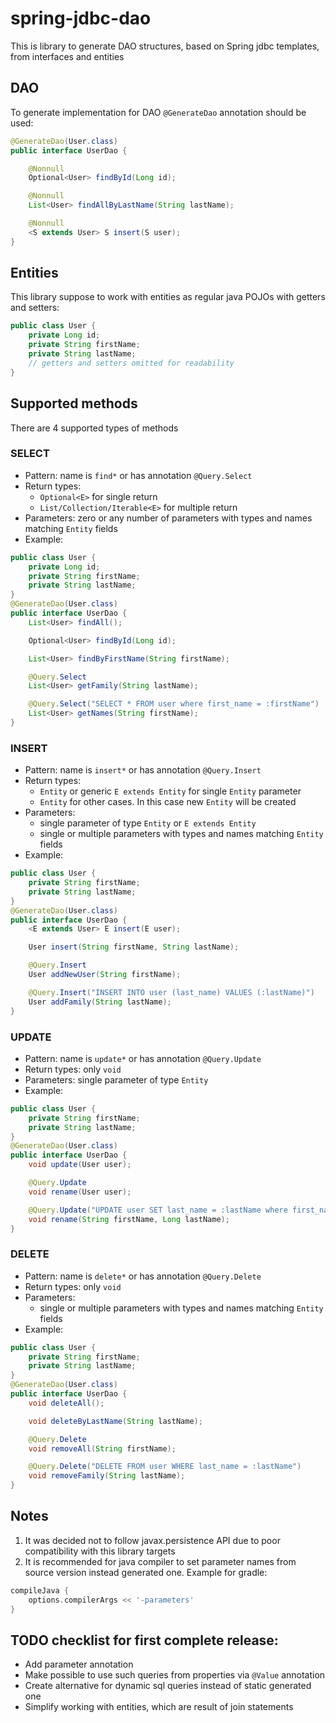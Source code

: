 # spring-jdbc-dao
This is library to generate DAO structures, based on Spring jdbc templates, from interfaces and entities

## DAO
To generate implementation for DAO `@GenerateDao` annotation should be used:
```java
@GenerateDao(User.class)
public interface UserDao {

    @Nonnull
    Optional<User> findById(Long id);

    @Nonnull
    List<User> findAllByLastName(String lastName);

    @Nonnull
    <S extends User> S insert(S user);
}
```

## Entities
This library suppose to work with entities as regular java POJOs with getters and setters:
```java
public class User {
    private Long id;
    private String firstName;
    private String lastName;
    // getters and setters omitted for readability
}
```

## Supported methods
There are 4 supported types of methods
### SELECT
  - Pattern: name is `find*` or has annotation `@Query.Select`
  - Return types:
    - `Optional<E>` for single return
    - `List/Collection/Iterable<E>` for multiple return
  - Parameters: zero or any number of parameters with types and names 
  matching `Entity` fields
  - Example:
```java
public class User {
    private Long id;
    private String firstName;
    private String lastName;
}
@GenerateDao(User.class)
public interface UserDao {
    List<User> findAll();

    Optional<User> findById(Long id);

    List<User> findByFirstName(String firstName);

    @Query.Select
    List<User> getFamily(String lastName);

    @Query.Select("SELECT * FROM user where first_name = :firstName")
    List<User> getNames(String firstName);
}
``` 
### INSERT
  - Pattern: name is `insert*` or has annotation `@Query.Insert`
  - Return types: 
    - `Entity` or generic `E extends Entity` for single `Entity` parameter
    - `Entity` for other cases. In this case new `Entity` will be created 
  - Parameters:
    - single parameter of type `Entity` or `E extends Entity`
    - single or multiple parameters with types and names matching `Entity` fields
  - Example:
```java
public class User {
    private String firstName;
    private String lastName;
}
@GenerateDao(User.class)
public interface UserDao {
    <E extends User> E insert(E user);

    User insert(String firstName, String lastName);

    @Query.Insert
    User addNewUser(String firstName);

    @Query.Insert("INSERT INTO user (last_name) VALUES (:lastName)")
    User addFamily(String lastName);
}
``` 
### UPDATE
  - Pattern: name is `update*` or has annotation `@Query.Update`
  - Return types: only `void`
  - Parameters: single parameter of type `Entity`
  - Example:
```java
public class User {
    private String firstName;
    private String lastName;
}
@GenerateDao(User.class)
public interface UserDao {
    void update(User user);

    @Query.Update
    void rename(User user);

    @Query.Update("UPDATE user SET last_name = :lastName where first_name = :firstName")
    void rename(String firstName, Long lastName);
}
``` 
### DELETE
  - Pattern: name is `delete*` or has annotation `@Query.Delete`
  - Return types: only `void`
  - Parameters:
    - single or multiple parameters with types and names matching `Entity` fields
  - Example:
```java
public class User {
    private String firstName;
    private String lastName;
}
@GenerateDao(User.class)
public interface UserDao {
    void deleteAll();

    void deleteByLastName(String lastName);

    @Query.Delete
    void removeAll(String firstName);

    @Query.Delete("DELETE FROM user WHERE last_name = :lastName")
    void removeFamily(String lastName);
}
```
## Notes
1. It was decided not to follow javax.persistence API due to poor compatibility
with this library targets
2. It is recommended for java compiler to set parameter names from source version instead generated one.
Example for gradle:
```groovy
compileJava {
    options.compilerArgs << '-parameters'
}
```
## TODO checklist for first complete release:
  - Add parameter annotation
  - Make possible to use such queries from properties via `@Value` annotation
  - Create alternative for dynamic sql queries instead of static generated one
  - Simplify working with entities, which are result of join statements